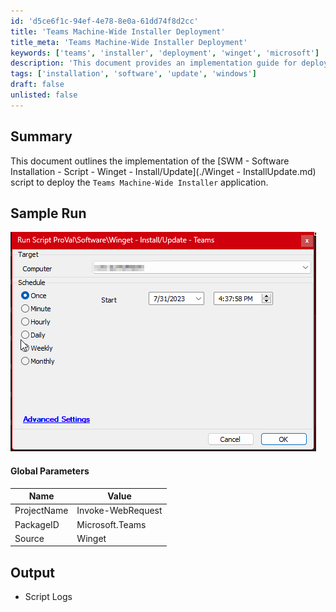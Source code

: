 ```yaml
---
id: 'd5ce6f1c-94ef-4e78-8e0a-61dd74f8d2cc'
title: 'Teams Machine-Wide Installer Deployment'
title_meta: 'Teams Machine-Wide Installer Deployment'
keywords: ['teams', 'installer', 'deployment', 'winget', 'microsoft']
description: 'This document provides an implementation guide for deploying the Teams Machine-Wide Installer application using a script based on the SWM - Software Installation - Script - Winget. It includes parameters, sample runs, and output logs for effective deployment.'
tags: ['installation', 'software', 'update', 'windows']
draft: false
unlisted: false
---
```


## Summary

This document outlines the implementation of the [SWM - Software Installation - Script - Winget - Install/Update](./Winget - InstallUpdate.md) script to deploy the `Teams Machine-Wide Installer` application.

## Sample Run

![Sample Run](../../../static/img/Winget---InstallUpdate---Teams/image_1.png)

#### Global Parameters

| Name        | Value               |
|-------------|---------------------|
| ProjectName | Invoke-WebRequest    |
| PackageID   | Microsoft.Teams      |
| Source      | Winget               |

## Output

- Script Logs



